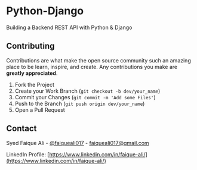 # Python-Django
 Building a Backend REST API with Python & Django


<!-- CONTRIBUTING -->
## Contributing

Contributions are what make the open source community such an amazing place to be learn, inspire, and create. Any contributions you make are **greatly appreciated**.

1. Fork the Project
2. Create your Work Branch (`git checkout -b dev/your_name`)
3. Commit your Changes (`git commit -m 'Add some Files'`)
4. Push to the Branch (`git push origin dev/your_name`)
5. Open a Pull Request


<!-- CONTACT -->
## Contact

Syed Faique Ali - [@faiqueali017](https://github.com/faiqueali017) - faiqueali017@gmail.com

LinkedIn Profile: [https://www.linkedin.com/in/faique-ali/](https://www.linkedin.com/in/faique-ali/)


<!-- MARKDOWN LINKS & IMAGES -->
<!-- https://www.markdownguide.org/basic-syntax/#reference-style-links -->
[contributors-shield]: https://img.shields.io/github/contributors/faiqueali017/REST_APIs-With-Flask-and-Python.svg?style=for-the-badge
[contributors-url]: https://github.com/faiqueali017/REST_APIs-With-Flask-and-Python/graphs/contributors
[forks-shield]: https://img.shields.io/github/forks/faiqueali017/REST_APIs-With-Flask-and-Python.svg?style=for-the-badge
[forks-url]: https://github.com/faiqueali017/REST_APIs-With-Flask-and-Python/network/members
[stars-shield]: https://img.shields.io/github/stars/faiqueali017/REST_APIs-With-Flask-and-Python.svg?style=for-the-badge
[stars-url]: https://github.com/faiqueali017/REST_APIs-With-Flask-and-Python/stargazers
[issues-shield]: https://img.shields.io/github/issues/faiqueali017/REST_APIs-With-Flask-and-Python.svg?style=for-the-badge
[issues-url]: https://github.com/faiqueali017/REST_APIs-With-Flask-and-Python/issues
[license-shield]: https://img.shields.io/github/license/othneildrew/Best-README-Template.svg?style=for-the-badge
[license-url]: https://github.com/othneildrew/Best-README-Template/blob/master/LICENSE.txt
[linkedin-shield]: https://img.shields.io/badge/-LinkedIn-black.svg?style=for-the-badge&logo=linkedin&colorB=555
[linkedin-url]: https://www.linkedin.com/in/faique-ali/
[product-screenshot]: images/screenshot.png
